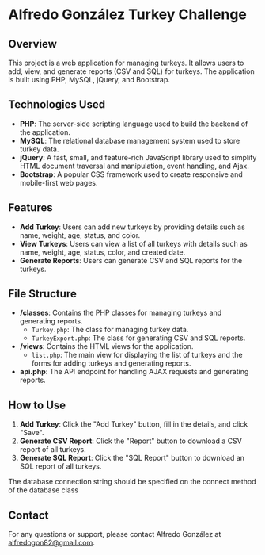 # Alfredo González Turkey Challenge

## Overview

This project is a web application for managing turkeys. It allows users to add, view, and generate reports (CSV and SQL) for turkeys. The application is built using PHP, MySQL, jQuery, and Bootstrap.

## Technologies Used

- **PHP**: The server-side scripting language used to build the backend of the application.
- **MySQL**: The relational database management system used to store turkey data.
- **jQuery**: A fast, small, and feature-rich JavaScript library used to simplify HTML document traversal and manipulation, event handling, and Ajax.
- **Bootstrap**: A popular CSS framework used to create responsive and mobile-first web pages.

## Features

- **Add Turkey**: Users can add new turkeys by providing details such as name, weight, age, status, and color.
- **View Turkeys**: Users can view a list of all turkeys with details such as name, weight, age, status, color, and created date.
- **Generate Reports**: Users can generate CSV and SQL reports for the turkeys.

## File Structure

- **/classes**: Contains the PHP classes for managing turkeys and generating reports.
  - `Turkey.php`: The class for managing turkey data.
  - `TurkeyExport.php`: The class for generating CSV and SQL reports.
- **/views**: Contains the HTML views for the application.
  - `list.php`: The main view for displaying the list of turkeys and the forms for adding turkeys and generating reports.
- **api.php**: The API endpoint for handling AJAX requests and generating reports.

## How to Use

1. **Add Turkey**: Click the "Add Turkey" button, fill in the details, and click "Save".
2. **Generate CSV Report**: Click the "Report" button to download a CSV report of all turkeys.
3. **Generate SQL Report**: Click the "SQL Report" button to download an SQL report of all turkeys.

The database connection string should be specified on the connect method of the database class

## Contact

For any questions or support, please contact Alfredo González at [alfredogon82@gmail.com](mailto:alfredogon82@gmail.com).